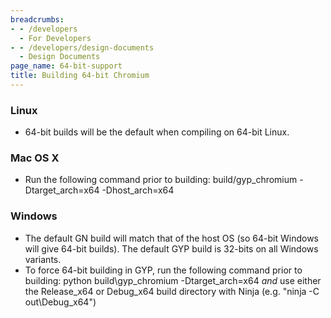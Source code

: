 ```yaml
---
breadcrumbs:
- - /developers
  - For Developers
- - /developers/design-documents
  - Design Documents
page_name: 64-bit-support
title: Building 64-bit Chromium
---
```


### Linux

*   64-bit builds will be the default when compiling on 64-bit Linux.

### Mac OS X

*   Run the following command prior to building: build/gyp_chromium
            -Dtarget_arch=x64 -Dhost_arch=x64

### Windows

*   The default GN build will match that of the host OS (so 64-bit
            Windows will give 64-bit builds). The default GYP build is 32-bits
            on all Windows variants.
*   To force 64-bit building in GYP, run the following command prior to
            building: python build\\gyp_chromium -Dtarget_arch=x64 *and* use
            either the Release_x64 or Debug_x64 build directory with Ninja
    (e.g. "ninja -C out\\Debug_x64")
